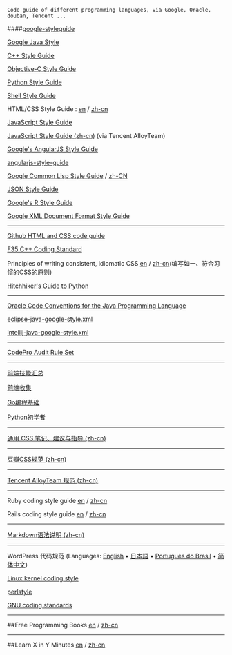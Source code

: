     Code guide of different programming languages, via Google, Oracle, douban, Tencent ...


####[google-styleguide](https://code.google.com/p/google-styleguide/)

[Google Java Style](http://google-styleguide.googlecode.com/svn/trunk/javaguide.html)

[C++ Style Guide](http://google-styleguide.googlecode.com/svn/trunk/cppguide.xml)

[Objective-C Style Guide](http://google-styleguide.googlecode.com/svn/trunk/objcguide.xml)

[Python Style Guide](http://google-styleguide.googlecode.com/svn/trunk/pyguide.html)

[Shell Style Guide](http://google-styleguide.googlecode.com/svn/trunk/shell.xml)

HTML/CSS Style Guide : [en](http://google-styleguide.googlecode.com/svn/trunk/htmlcssguide.xml) / [zh-cn](https://github.com/Suxiaogang/Code_Guide/blob/master/google-html-css-style-guide.md)

[JavaScript Style Guide](http://google-styleguide.googlecode.com/svn/trunk/javascriptguide.xml)

[JavaScript Style Guide (zh-cn)](http://alloyteam.github.io/JX/doc/specification/google-javascript.xml) (via Tencent AlloyTeam)

[Google's AngularJS Style Guide](https://google-styleguide.googlecode.com/svn/trunk/angularjs-google-style.html)

[angularjs-style-guide](https://github.com/mgechev/angularjs-style-guide)

[Google Common Lisp Style Guide](http://google-styleguide.googlecode.com/svn/trunk/lispguide.xml) / [zh-CN](http://gclsg.lisp.tw)

[JSON Style Guide](http://google-styleguide.googlecode.com/svn/trunk/jsoncstyleguide.xml)

[Google's R Style Guide](http://google-styleguide.googlecode.com/svn/trunk/Rguide.xml)

[Google XML Document Format Style Guide](http://google-styleguide.googlecode.com/svn/trunk/xmlstyle.html)

---------------------------------

[Github HTML and CSS code guide](https://github.com/mdo/code-guide)

[F35 C++ Coding Standard](http://www.stroustrup.com/JSF-AV-rules.pdf)

Principles of writing consistent, idiomatic CSS [en](https://github.com/necolas/idiomatic-css) / [zh-cn](https://github.com/necolas/idiomatic-css/tree/master/translations/zh-CN)(编写如一、符合习惯的CSS的原则)

[Hitchhiker's Guide to Python](https://github.com/kennethreitz/python-guide)

---------------------------------

[Oracle Code Conventions for the Java Programming Language](http://www.oracle.com/technetwork/java/codeconvtoc-136057.html)

[eclipse-java-google-style.xml](http://google-styleguide.googlecode.com/svn/trunk/eclipse-java-google-style.xml)

[intellij-java-google-style.xml](http://google-styleguide.googlecode.com/svn/trunk/intellij-java-google-style.xml)

---------------------------------

[CodePro Audit Rule Set](https://developers.google.com/java-dev-tools/codepro/doc/features/audit/ElementsOfJavaStyle)

---------------------------------

[前端技能汇总](https://github.com/JacksonTian/fks)

[前端收集](https://github.com/foru17/front-end-collect)

[Go编程基础](https://github.com/Unknwon/go-fundamental-programming)

[Python初学者](https://github.com/Yixiaohan/codeparkshare)

---------------------------------

[通用 CSS 笔记、建议与指导 (zh-cn)](https://github.com/Suxiaogang/Code_Guide/blob/master/%E9%80%9A%E7%94%A8%20CSS%20%E7%AC%94%E8%AE%B0%E3%80%81%E5%BB%BA%E8%AE%AE%E4%B8%8E%E6%8C%87%E5%AF%BC.md)

---------------------------------

[豆瓣CSS规范 (zh-cn)](https://github.com/Suxiaogang/Code_Guide/blob/master/%E8%B1%86%E7%93%A3CSS%E8%A7%84%E8%8C%83.md)

---------------------------------

[Tencent AlloyTeam 规范 (zh-cn)](https://github.com/Suxiaogang/Code_Guide/blob/master/Tencent%20AlloyTeam%20%E8%A7%84%E8%8C%83.md)

---------------------------------

Ruby coding style guide [en](https://github.com/bbatsov/ruby-style-guide) / [zh-cn](https://github.com/JuanitoFatas/ruby-style-guide/blob/master/README-zhCN.md)

Rails coding style guide [en](https://github.com/bbatsov/rails-style-guide) / [zh-cn](https://github.com/JuanitoFatas/rails-style-guide/blob/master/README-zhCN.md)

---------------------------------

[Markdown语法说明 (zh-cn)](https://github.com/Suxiaogang/Code_Guide/blob/master/Markdown%E8%AF%AD%E6%B3%95%E8%AF%B4%E6%98%8E.md)

---------------------------------

WordPress 代码规范 (Languages: [English](http://codex.wordpress.org/WordPress_Coding_Standards) • [日本語](http://wpdocs.sourceforge.jp/WordPress_%E3%82%B3%E3%83%BC%E3%83%87%E3%82%A3%E3%83%B3%E3%82%B0%E5%9F%BA%E6%BA%96) • [Português do Brasil](http://codex.wordpress.org/pt-br:Padroes_de_Codificacao_do_WordPress) • [简体中文](http://codex.wordpress.org/zh-cn:WordPress_%E4%BB%A3%E7%A0%81%E8%A7%84%E8%8C%83))

[Linux kernel coding style](http://lxr.linux.no/linux/Documentation/CodingStyle)

[perlstyle](http://perldoc.perl.org/perlstyle.html)

[GNU coding standards](http://www.gnu.org/prep/standards/)

---------------------------------

##Free Programming Books
[en](https://github.com/vhf/free-programming-books) / 
[zh-cn](https://github.com/justjavac/free-programming-books-zh_CN)


---------------------------------

##Learn X in Y Minutes 
[en](https://github.com/adambard/learnxinyminutes-docs/) / [zh-cn](https://github.com/adambard/learnxinyminutes-docs/tree/master/zh-cn)
